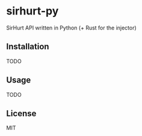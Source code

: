 # sirhurt-py

SirHurt API written in Python (+ Rust for the injector)

## Installation

TODO

## Usage

TODO

## License

MIT
